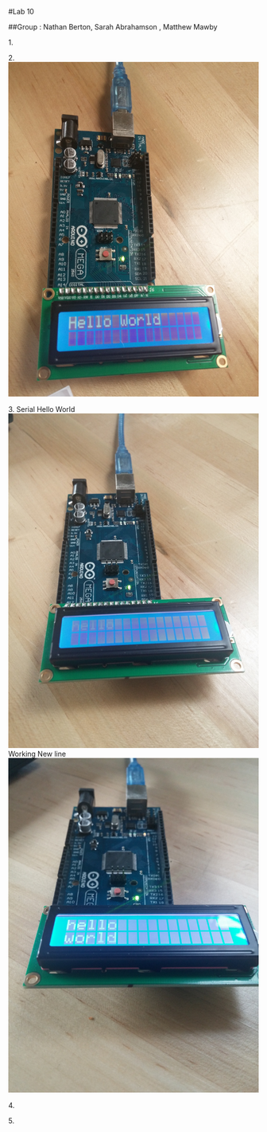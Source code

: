 #Lab 10 

##Group : Nathan Berton, Sarah Abrahamson , Matthew Mawby


1\.

2\.![Hello World](Lab10HelloWorld.jpg)

3\. Serial Hello World
		![Serial Hello](Lab10Hello.jpg)
		Working New line
	 ![Working\n](Lab10n.jpg)

4\.

5\.